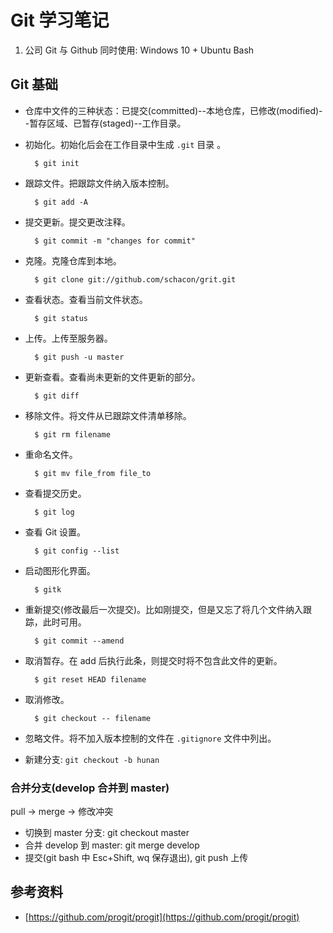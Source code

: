 # Git 学习笔记

1. 公司 Git 与 Github 同时使用: Windows 10 + Ubuntu Bash

## Git 基础

- 仓库中文件的三种状态：已提交(committed)--本地仓库，已修改(modified)--暂存区域、已暂存(staged)--工作目录。
- 初始化。初始化后会在工作目录中生成 `.git` 目录 。

		$ git init

- 跟踪文件。把跟踪文件纳入版本控制。

		$ git add -A

- 提交更新。提交更改注释。

		$ git commit -m "changes for commit"

- 克隆。克隆仓库到本地。

		$ git clone git://github.com/schacon/grit.git

- 查看状态。查看当前文件状态。

		$ git status

- 上传。上传至服务器。

		$ git push -u master

- 更新查看。查看尚未更新的文件更新的部分。

		$ git diff

- 移除文件。将文件从已跟踪文件清单移除。

		$ git rm filename

- 重命名文件。

		$ git mv file_from file_to

- 查看提交历史。

		$ git log

- 查看 Git 设置。

		$ git config --list

- 启动图形化界面。

		$ gitk

- 重新提交(修改最后一次提交)。比如刚提交，但是又忘了将几个文件纳入跟踪，此时可用。

		$ git commit --amend

- 取消暂存。在 add 后执行此条，则提交时将不包含此文件的更新。

		$ git reset HEAD filename

- 取消修改。

		$ git checkout -- filename

- 忽略文件。将不加入版本控制的文件在 `.gitignore` 文件中列出。
- 新建分支: `git checkout -b hunan`

### 合并分支(develop 合并到 master)

pull -> merge -> 修改冲突

- 切换到 master 分支: git checkout master
- 合并 develop 到 master: git merge develop
- 提交(git bash 中 Esc+Shift, wq 保存退出), git push 上传

## 参考资料

- [https://github.com/progit/progit](https://github.com/progit/progit)
